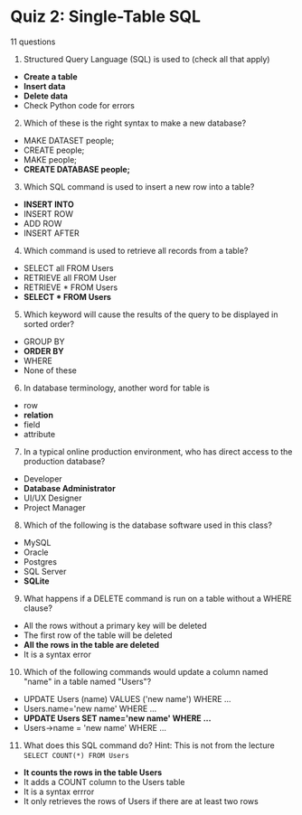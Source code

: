 # Quiz 2: Single-Table SQL
11 questions

1. Structured Query Language (SQL) is used to (check all that apply)

* **Create a table**
* **Insert data**
* **Delete data**
* Check Python code for errors

2. Which of these is the right syntax to make a new database?

* MAKE DATASET people;
* CREATE people;
* MAKE people;
* **CREATE DATABASE people;**

3. Which SQL command is used to insert a new row into a table?

* **INSERT INTO**
* INSERT ROW
* ADD ROW
* INSERT AFTER

4. Which command is used to retrieve all records from a table?

* SELECT all FROM Users
* RETRIEVE all FROM User
* RETRIEVE * FROM Users
* **SELECT * FROM Users**

5. Which keyword will cause the results of the query to be displayed in sorted order?

* GROUP BY
* **ORDER BY**
* WHERE
* None of these

6. In database terminology, another word for table is

* row
* **relation**
* field
* attribute

7. In a typical online production environment, who has direct access to the production database?

* Developer
* **Database Administrator**
* UI/UX Designer
* Project Manager

8. Which of the following is the database software used in this class?

* MySQL
* Oracle
* Postgres
* SQL Server
* **SQLite**

9. What happens if a DELETE command is run on a table without a WHERE clause?

* All the rows without a primary key will be deleted
* The first row of the table will be deleted
* **All the rows in the table are deleted**
* It is a syntax error

10. Which of the following commands would update a column named "name" in a table named "Users"?

* UPDATE Users (name) VALUES ('new name') WHERE ...
* Users.name='new name' WHERE ...
* **UPDATE Users SET name='new name' WHERE ...**
* Users->name = 'new name' WHERE ...

11. What does this SQL command do? Hint: This is not from the lecture
`SELECT COUNT(*) FROM Users`

* **It counts the rows in the table Users**
* It adds a COUNT column to the Users table
* It is a syntax errror
* It only retrieves the rows of Users if there are at least two rows